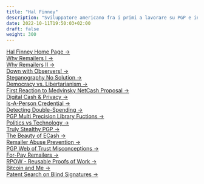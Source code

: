 ```yaml
---
title: "Hal Finney"
description: "Sviluppatore americano fra i primi a lavorare su PGP e inventore di RPOW. Il primo a creare un remailer anonimo, a sostenere Bitcoin e ricevere una transazione da Satoshi."
date: 2022-10-11T19:50:03+02:00
draft: false
weight: 300
---
```


<div class="card-list">
    <div class="card my-3">
        <div class="card-body">
            <a class="stretched-link" href="/cypherpunk/hal-finney/hal-finney-home-page">Hal Finney Home Page &rarr;</a>
        </div>
    </div>
</div>
<div class="card-list">
    <div class="card my-3">
        <div class="card-body">
            <a class="stretched-link" href="/cypherpunk/hal-finney/why-remailers-i">Why Remailers I &rarr;</a>
        </div>
    </div>
</div>
<div class="card-list">
    <div class="card my-3">
        <div class="card-body">
            <a class="stretched-link" href="/cypherpunk/hal-finney/why-remailers-ii">Why Remailers II &rarr;</a>
        </div>
    </div>
</div>
<div class="card-list">
    <div class="card my-3">
        <div class="card-body">
            <a class="stretched-link" href="/cypherpunk/hal-finney/down-with-observers">Down with Observers! &rarr;</a>
        </div>
    </div>
</div>
<div class="card-list">
    <div class="card my-3">
        <div class="card-body">
            <a class="stretched-link" href="/cypherpunk/hal-finney/steganography-no-solution">Steganography No Solution &rarr;</a>
        </div>
    </div>
</div>
<div class="card-list">
    <div class="card my-3">
        <div class="card-body">
            <a class="stretched-link" href="/cypherpunk/hal-finney/democracy-vs-libertarianism">Democracy vs. Libertarianism &rarr;</a>
        </div>
    </div>
</div>
<div class="card-list">
    <div class="card my-3">
        <div class="card-body">
            <a class="stretched-link" href="/cypherpunk/hal-finney/first-reaction-to-medvinsky-netcash-proposal">First Reaction to Medvinsky NetCash Proposal &rarr;</a>
        </div>
    </div>
</div>
<div class="card-list">
    <div class="card my-3">
        <div class="card-body">
            <a class="stretched-link" href="/cypherpunk/hal-finney/digital-cash-and-privacy">Digital Cash & Privacy &rarr;</a>
        </div>
    </div>
</div>
<div class="card-list">
    <div class="card my-3">
        <div class="card-body">
            <a class="stretched-link" href="/cypherpunk/hal-finney/is-a-person-credential">Is-A-Person Credential &rarr;</a>
        </div>
    </div>
</div>
<div class="card-list">
    <div class="card my-3">
        <div class="card-body">
            <a class="stretched-link" href="/cypherpunk/hal-finney/detecting-double-spending">Detecting Double-Spending &rarr;</a>
        </div>
    </div>
</div>
<div class="card-list">
    <div class="card my-3">
        <div class="card-body">
            <a class="stretched-link" href="/cypherpunk/hal-finney/pgp-multi-precision-library-fuctions">PGP Multi Precision Library Fuctions &rarr;</a>
        </div>
    </div>
</div>
<div class="card-list">
    <div class="card my-3">
        <div class="card-body">
            <a class="stretched-link" href="/cypherpunk/hal-finney/politics-vs-technology">Politics vs Technology &rarr;</a>
        </div>
    </div>
</div>
<div class="card-list">
    <div class="card my-3">
        <div class="card-body">
            <a class="stretched-link" href="/cypherpunk/hal-finney/truly-stealthy-pgp">Truly Stealthy PGP &rarr;</a>
        </div>
    </div>
</div>
<div class="card-list">
    <div class="card my-3">
        <div class="card-body">
            <a class="stretched-link" href="/cypherpunk/hal-finney/the-beauty-of-ecash">The Beauty of ECash &rarr;</a>
        </div>
    </div>
</div>
<div class="card-list">
    <div class="card my-3">
        <div class="card-body">
            <a class="stretched-link" href="/cypherpunk/hal-finney/remailer-abuse-prevention">Remailer Abuse Prevention &rarr;</a>
        </div>
    </div>
</div>
<div class="card-list">
    <div class="card my-3">
        <div class="card-body">
            <a class="stretched-link" href="/cypherpunk/hal-finney/rpow-reusable-proofs-of-work">PGP Web of Trust Misconceptions &rarr;</a>
        </div>
    </div>
</div>
<div class="card-list">
    <div class="card my-3">
        <div class="card-body">
            <a class="stretched-link" href="/cypherpunk/hal-finney/for-pay-remailers">For-Pay Remailers &rarr;</a>
        </div>
    </div>
</div>
<div class="card-list">
    <div class="card my-3">
        <div class="card-body">
            <a class="stretched-link" href="/cypherpunk/hal-finney/rpow-reusable-proofs-of-work">RPOW - Reusable Proofs of Work &rarr;</a>
        </div>
    </div>
</div>
<div class="card-list">
    <div class="card my-3">
        <div class="card-body">
            <a class="stretched-link" href="/cypherpunk/hal-finney/bitcoin-and-me">Bitcoin and Me &rarr;</a>
        </div>
    </div>
</div>
<div class="card-list">
    <div class="card my-3">
        <div class="card-body">
            <a class="stretched-link" href="/cypherpunk/hal-finney/patent-search-on-blind-signatures">Patent Search on Blind Signatures &rarr;</a>
        </div>
    </div>
</div>
